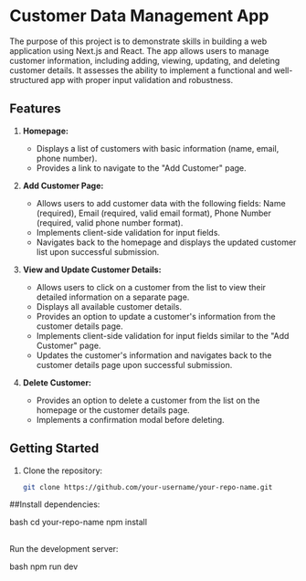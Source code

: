 # Customer Data Management App

The purpose of this project is to demonstrate skills in building a web application using Next.js and React. The app allows users to manage customer information, including adding, viewing, updating, and deleting customer details. It assesses the ability to implement a functional and well-structured app with proper input validation and robustness.

## Features

1. **Homepage:**
   - Displays a list of customers with basic information (name, email, phone number).
   - Provides a link to navigate to the "Add Customer" page.

2. **Add Customer Page:**
   - Allows users to add customer data with the following fields: Name (required), Email (required, valid email format), Phone Number (required, valid phone number format).
   - Implements client-side validation for input fields.
   - Navigates back to the homepage and displays the updated customer list upon successful submission.

3. **View and Update Customer Details:**
   - Allows users to click on a customer from the list to view their detailed information on a separate page.
   - Displays all available customer details.
   - Provides an option to update a customer's information from the customer details page.
   - Implements client-side validation for input fields similar to the "Add Customer" page.
   - Updates the customer's information and navigates back to the customer details page upon successful submission.

4. **Delete Customer:**
   - Provides an option to delete a customer from the list on the homepage or the customer details page.
   - Implements a confirmation modal before deleting.

## Getting Started

1. Clone the repository:

   ```bash
   git clone https://github.com/your-username/your-repo-name.git
##Install dependencies:

bash
cd your-repo-name
npm install

##
Run the development server:

bash
npm run dev
